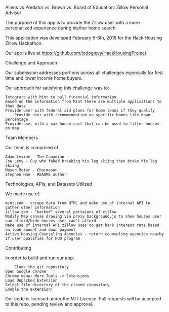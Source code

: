 Aliens vs Predator vs. Brown vs. Board of Education: Zillow Personal Advisor

The purpose of this app is to provide the Zillow user with a more personalized experience during his/her home search.

This application was developed February 6-8th, 2015 for the Hack Housing Zillow Hackathon.

Our app is live at https://github.com/jodoglevy/HackHousingProject.

Challenge and Approach

Our submission addresses portions across all challenges especially for first time and lower income home buyers.

Our approach for satisfying this challenge was to:

    Integrate with Mint to pull financial information 
    Based on the information from Mint there are multiple applications to that data
	Provide user with federal aid plans for home loans if they qualify
    	Provide user with recommendation on specific homes like down percentage
	Provide user with a max house cost that can be used to filter houses on map

Team Members

Our team is comprised of:

    Adam Levine - The Canadian 
    Joe Levy - Guy who faked breaking his leg skiing then broke his leg skiing
    Mason Meier - Charmason
    Stephen Han - README author

Technologies, APIs, and Datasets Utilized

We made use of:

    mint.com - scrape data from HTML and make use of internal API to gather other information
    zillow.com - "hacked" several portaions of zillow
	Modify Map canvas drawing via proxy background.js to show houses user can afford/hide houses user can't afford
	Make use of internal API zillow uses to get bank interest rate based on loan amount and down payment
    Active Housing Counseling Agencies - return counseling agencies nearby if user qualifies for HUD program

Contributing

In order to build and run our app:

    	Clone the git repository
	Open Google Chrome
	Chrome menu: More Tools -> Extensions  
	Load Unpacked Extension
	Select file directory of the cloned repository
	Enable the extension!

Our code is licensed under the MIT License. Pull requests will be accepted to this repo, pending review and approval.